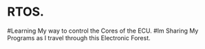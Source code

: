 # RTOS.
#Learning My way to control the Cores of the ECU.
#Im Sharing My Programs as I travel through this Electronic Forest.
